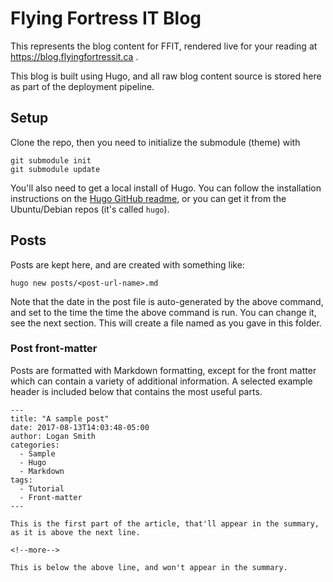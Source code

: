 # Flying Fortress IT Blog

This represents the blog content for FFIT, rendered live for your reading at https://blog.flyingfortressit.ca .

This blog is built using Hugo, and all raw blog content source is stored here as part of the deployment pipeline.

## Setup

Clone the repo, then you need to initialize the submodule (theme) with

```
git submodule init
git submodule update
```

You'll also need to get a local install of Hugo. You can follow the installation instructions on the [Hugo GitHub readme](https://github.com/gohugoio/hugo#choose-how-to-install), or you can get it from the Ubuntu/Debian repos (it's called `hugo`).

## Posts

Posts are kept here, and are created with something like:

```hugo new posts/<post-url-name>.md```

 Note that the date in the post file is auto-generated by the above command, and set to the time the time the above command is run. You can change it, see the next section. This will create a file named as you gave in this folder.

### Post front-matter

Posts are formatted with Markdown formatting, except for the front matter which can contain a variety of additional information. A selected example header is included below that contains the most useful parts.

```
---
title: "A sample post"
date: 2017-08-13T14:03:48-05:00
author: Logan Smith
categories:
  - Sample
  - Hugo
  - Markdown
tags:
  - Tutorial
  - Front-matter
---

This is the first part of the article, that'll appear in the summary, as it is above the next line.

<!--more-->

This is below the above line, and won't appear in the summary.
```
